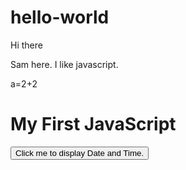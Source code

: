 # hello-world

Hi there

Sam here. I like javascript.

a=2+2

<html><body><h1>My First JavaScript</h1><button type="button"onclick="document.getElementById('demo').innerHTML = Date()">Click me to display Date and Time.</button><p id="demo"></p></body></html> 
